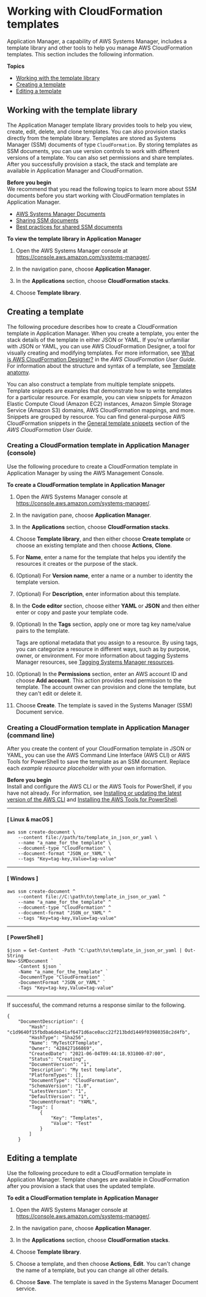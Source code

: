 # Working with CloudFormation templates<a name="application-manager-working-templates-overview"></a>

Application Manager, a capability of AWS Systems Manager, includes a template library and other tools to help you manage AWS CloudFormation templates\. This section includes the following information\.

**Topics**
+ [Working with the template library](#application-manager-working-stacks-template-library-working)
+ [Creating a template](#application-manager-working-stacks-creating-template)
+ [Editing a template](#application-manager-working-stacks-editing-template)

## Working with the template library<a name="application-manager-working-stacks-template-library-working"></a>

The Application Manager template library provides tools to help you view, create, edit, delete, and clone templates\. You can also provision stacks directly from the template library\. Templates are stored as Systems Manager \(SSM\) documents of type `CloudFormation`\. By storing templates as SSM documents, you can use version controls to work with different versions of a template\. You can also set permissions and share templates\. After you successfully provision a stack, the stack and template are available in Application Manager and CloudFormation\. 

**Before you begin**  
We recommend that you read the following topics to learn more about SSM documents before you start working with CloudFormation templates in Application Manager\.
+ [AWS Systems Manager Documents](documents.md)
+ [Sharing SSM documents](documents-ssm-sharing.md)
+ [Best practices for shared SSM documents](documents-ssm-sharing.md#best-practices-shared)

**To view the template library in Application Manager**

1. Open the AWS Systems Manager console at [https://console\.aws\.amazon\.com/systems\-manager/](https://console.aws.amazon.com/systems-manager/)\.

1. In the navigation pane, choose **Application Manager**\.

1. In the **Applications** section, choose **CloudFormation stacks**\.

1. Choose **Template library**\.

## Creating a template<a name="application-manager-working-stacks-creating-template"></a>

The following procedure describes how to create a CloudFormation template in Application Manager\. When you create a template, you enter the stack details of the template in either JSON or YAML\. If you're unfamiliar with JSON or YAML, you can use AWS CloudFormation Designer, a tool for visually creating and modifying templates\. For more information, see [What is AWS CloudFormation Designer?](https://docs.aws.amazon.com/AWSCloudFormation/latest/UserGuide/working-with-templates-cfn-designer.html) in the *AWS CloudFormation User Guide*\. For information about the structure and syntax of a template, see [Template anatomy](https://docs.aws.amazon.com/AWSCloudFormation/latest/UserGuide/template-anatomy.html)\.

You can also construct a template from multiple template snippets\. Template snippets are examples that demonstrate how to write templates for a particular resource\. For example, you can view snippets for Amazon Elastic Compute Cloud \(Amazon EC2\) instances, Amazon Simple Storage Service \(Amazon S3\) domains, AWS CloudFormation mappings, and more\. Snippets are grouped by resource\. You can find general\-purpose AWS CloudFormation snippets in the [General template snippets](https://docs.aws.amazon.com/AWSCloudFormation/latest/UserGuide/quickref-general.html) section of the *AWS CloudFormation User Guide*\. 

### Creating a CloudFormation template in Application Manager \(console\)<a name="application-manager-working-stacks-creating-template-console"></a>

Use the following procedure to create a CloudFormation template in Application Manager by using the AWS Management Console\.

**To create a CloudFormation template in Application Manager**

1. Open the AWS Systems Manager console at [https://console\.aws\.amazon\.com/systems\-manager/](https://console.aws.amazon.com/systems-manager/)\.

1. In the navigation pane, choose **Application Manager**\.

1. In the **Applications** section, choose **CloudFormation stacks**\.

1. Choose **Template library**, and then either choose **Create template** or choose an existing template and then choose **Actions**, **Clone**\.

1. For **Name**, enter a name for the template that helps you identify the resources it creates or the purpose of the stack\.

1. \(Optional\) For **Version name**, enter a name or a number to identity the template version\.

1. \(Optional\) For **Description**, enter information about this template\.

1. In the **Code editor** section, choose either **YAML** or **JSON** and then either enter or copy and paste your template code\.

1. \(Optional\) In the **Tags** section, apply one or more tag key name/value pairs to the template\.

   Tags are optional metadata that you assign to a resource\. By using tags, you can categorize a resource in different ways, such as by purpose, owner, or environment\. For more information about tagging Systems Manager resources, see [Tagging Systems Manager resources](tagging-resources.md)\.

1. \(Optional\) In the **Permissions** section, enter an AWS account ID and choose **Add account**\. This action provides read permission to the template\. The account owner can provision and clone the template, but they can't edit or delete it\. 

1. Choose **Create**\. The template is saved in the Systems Manager \(SSM\) Document service\.

### Creating a CloudFormation template in Application Manager \(command line\)<a name="application-manager-working-stacks-creating-template-cli"></a>

After you create the content of your CloudFormation template in JSON or YAML, you can use the AWS Command Line Interface \(AWS CLI\) or AWS Tools for PowerShell to save the template as an SSM document\. Replace each *example resource placeholder* with your own information\.

**Before you begin**  
Install and configure the AWS CLI or the AWS Tools for PowerShell, if you have not already\. For information, see [Installing or updating the latest version of the AWS CLI](https://docs.aws.amazon.com/cli/latest/userguide/getting-started-install.html) and [Installing the AWS Tools for PowerShell](https://docs.aws.amazon.com/powershell/latest/userguide/pstools-getting-set-up.html)\.

------
#### [ Linux & macOS ]

```
aws ssm create-document \
    --content file://path/to/template_in_json_or_yaml \
    --name "a_name_for_the_template" \
    --document-type "CloudFormation" \
    --document-format "JSON_or_YAML" \
    --tags "Key=tag-key,Value=tag-value"
```

------
#### [ Windows ]

```
aws ssm create-document ^
    --content file://C:\path\to\template_in_json_or_yaml ^
    --name "a_name_for_the_template" ^
    --document-type "CloudFormation" ^
    --document-format "JSON_or_YAML" ^
    --tags "Key=tag-key,Value=tag-value"
```

------
#### [ PowerShell ]

```
$json = Get-Content -Path "C:\path\to\template_in_json_or_yaml | Out-String
New-SSMDocument `
    -Content $json `
    -Name "a_name_for_the_template" `
    -DocumentType "CloudFormation" `
    -DocumentFormat "JSON_or_YAML" `
    -Tags "Key=tag-key,Value=tag-value"
```

------

If successful, the command returns a response similar to the following\.

```
{
    "DocumentDescription": {
        "Hash": "c1d9640f15fbdba6deb41af6471d6ace0acc22f213bdd1449f03980358c2d4fb",
        "HashType": "Sha256",
        "Name": "MyTestCFTemplate",
        "Owner": "428427166869",
        "CreatedDate": "2021-06-04T09:44:18.931000-07:00",
        "Status": "Creating",
        "DocumentVersion": "1",
        "Description": "My test template",
        "PlatformTypes": [],
        "DocumentType": "CloudFormation",
        "SchemaVersion": "1.0",
        "LatestVersion": "1",
        "DefaultVersion": "1",
        "DocumentFormat": "YAML",
        "Tags": [
            {
                "Key": "Templates",
                "Value": "Test"
            }
        ]
    }
```

## Editing a template<a name="application-manager-working-stacks-editing-template"></a>

Use the following procedure to edit a CloudFormation template in Application Manager\. Template changes are available in CloudFormation after you provision a stack that uses the updated template\.

**To edit a CloudFormation template in Application Manager**

1. Open the AWS Systems Manager console at [https://console\.aws\.amazon\.com/systems\-manager/](https://console.aws.amazon.com/systems-manager/)\.

1. In the navigation pane, choose **Application Manager**\.

1. In the **Applications** section, choose **CloudFormation stacks**\.

1. Choose **Template library**\.

1. Choose a template, and then choose **Actions**, **Edit**\. You can't change the name of a template, but you can change all other details\.

1. Choose **Save**\. The template is saved in the Systems Manager Document service\.